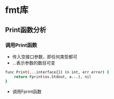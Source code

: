 # fmt库
## Print函数分析
### 调用Print函数
+ 传入空接口参数，即任何类型都可
+ ...表示参数的数目可变
```bash
func Print(...interface{}) (n int, err error) {
	return Fprint(os.Stdout, a...), nil
}
```
+ 调用Fprint函数
```go

```
